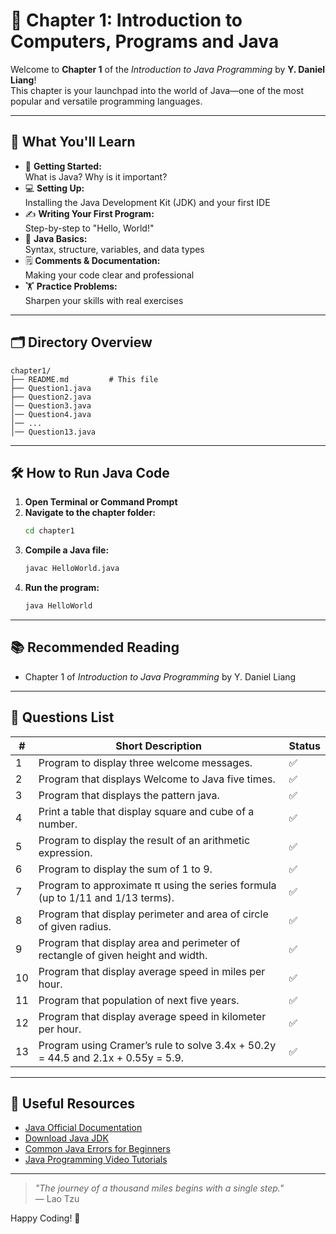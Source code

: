 # 🌟 Chapter 1: Introduction to Computers, Programs and Java

Welcome to **Chapter 1** of the _Introduction to Java Programming_ by **Y. Daniel Liang**!  
This chapter is your launchpad into the world of Java—one of the most popular and versatile programming languages.

---

## 🚀 What You'll Learn

- 🏁 **Getting Started:**  
  What is Java? Why is it important?  
- 💻 **Setting Up:**  
  Installing the Java Development Kit (JDK) and your first IDE  
- ✍️ **Writing Your First Program:**  
  Step-by-step to "Hello, World!"  
- 🧩 **Java Basics:**  
  Syntax, structure, variables, and data types  
- 🗒️ **Comments & Documentation:**  
  Making your code clear and professional  
- 🏋️ **Practice Problems:**  
  Sharpen your skills with real exercises

---

## 🗂️ Directory Overview

```
chapter1/
├── README.md         # This file
├── Question1.java
├── Question2.java
│── Question3.java
│── Question4.java
│── ...
│── Question13.java
```

---

## 🛠️ How to Run Java Code

1. **Open Terminal or Command Prompt**
2. **Navigate to the chapter folder:**
   ```bash
   cd chapter1
   ```
3. **Compile a Java file:**
   ```bash
   javac HelloWorld.java
   ```
4. **Run the program:**
   ```bash
   java HelloWorld
   ```

---

## 📚 Recommended Reading

- Chapter 1 of _Introduction to Java Programming_ by Y. Daniel Liang

---

## 📝 Questions List


| #  | Short Description                                                                        | Status   |
|----|------------------------------------------------------------------------------------------|----------|
| 1  | Program to display three welcome messages.                                               | ✅      |
| 2  | Program that displays Welcome to Java five times.                                        | ✅      |
| 3  | Program that displays the pattern java.                                                  | ✅      |
| 4  | Print a table that display square and cube of a number.                                  | ✅      |
| 5  | Program to display the result of an arithmetic expression.                               | ✅      |
| 6  | Program to display the sum of 1 to 9.                                                    | ✅      |
| 7  | Program to approximate π using the series formula (up to 1/11 and 1/13 terms).           | ✅      |
| 8  | Program that display perimeter and area of circle of given radius.                       | ✅      |
| 9  | Program that display area and perimeter of rectangle of given height and width.          | ✅      |
| 10 | Program that display average speed in miles per hour.                                    | ✅      |
| 11 | Program that population of next five years.                                              | ✅      |
| 12 | Program that display average speed in kilometer per hour.                                | ✅      |
| 13 | Program using Cramer’s rule to solve 3.4x + 50.2y = 44.5 and 2.1x + 0.55y = 5.9.         | ✅      |


---

## 🔗 Useful Resources

- [Java Official Documentation](https://docs.oracle.com/javase/tutorial/)
- [Download Java JDK](https://www.oracle.com/java/technologies/javase-jdk11-downloads.html)
- [Common Java Errors for Beginners](https://www.geeksforgeeks.org/common-java-errors-for-beginners/)
- [Java Programming Video Tutorials](https://www.youtube.com/results?search_query=java+programming+basics)

---

> _"The journey of a thousand miles begins with a single step."_  
> — Lao Tzu

Happy Coding! 🎉
